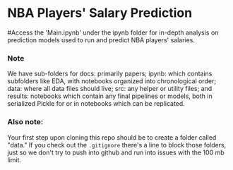 # NBA Players' Salary Prediction

#Access the 'Main.ipynb' under the ipynb folder for in-depth analysis on prediction models used to run and predict NBA players' salaries.

### Note
We have sub-folders for docs: primarily papers; ipynb: which contains subfolders like EDA, with notebooks organized into chronological order; data: where all data files should live; src: any helper or utility files; and results: notebooks which contain any final pipelines or models, both in serialized Pickle for or in notebooks which can be replicated.

### Also note:
Your first step upon cloning this repo should be to create a folder called "data."
If you check out the `.gitignore` there's a line to block those folders, just so we don't try to push into github and run into issues with the 100 mb limit. 
